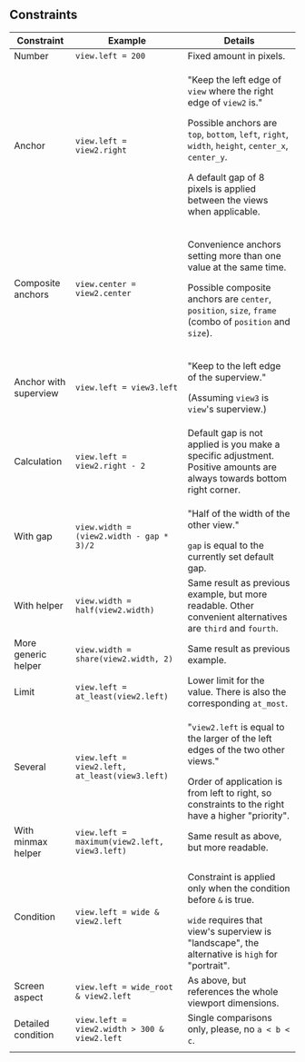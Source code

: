 Constraints
-----------

| Constraint | Example | Details | 
|---|---|---|
| Number | `view.left = 200` | Fixed amount in pixels. |
| Anchor | `view.left = view2.right` | <p>"Keep the left edge of `view` where the right edge of `view2` is." </p><p> Possible anchors are `top`, `bottom`, `left`, `right`, `width`, `height`, `center_x`, `center_y`. </p><p> A default gap of 8 pixels is applied between the views when applicable.</p> |
| Composite anchors | `view.center = view2.center` | <p>Convenience anchors setting more than one value at the same time.</p><p> Possible composite anchors are `center`, `position`, `size`, `frame` (combo of `position` and `size`).</p>
| Anchor with superview | `view.left = view3.left` | <p>"Keep to the left edge of the superview."</p><p>(Assuming `view3` is `view`'s superview.)</p> |
| Calculation | `view.left = view2.right - 2` | Default gap is not applied is you make a specific adjustment. Positive amounts are always towards bottom right corner. |
| With gap | `view.width = (view2.width - gap * 3)/2` | <p>"Half of the width of the other view."</p> `gap` is equal to the currently set default gap. |
| With helper | `view.width = half(view2.width)` | Same result as previous example, but more readable. Other convenient alternatives are `third` and `fourth`. |
| More generic helper | `view.width = share(view2.width, 2)` | Same result as previous example. |
| Limit | `view.left = at_least(view2.left)` | Lower limit for the value. There is also the corresponding `at_most`. |
| Several | `view.left = view2.left, at_least(view3.left)` | <p>"`view2.left` is equal to the larger of the left edges of the two other views."</p> Order of application is from left to right, so constraints to the right have a higher "priority". |
| With minmax helper | `view.left = maximum(view2.left, view3.left)` | Same result as above, but more readable. |
| Condition | `view.left = wide & view2.left` | <p>Constraint is applied only when the condition before `&` is true.</p> `wide` requires that view's superview is "landscape", the alternative is `high` for "portrait". |
| Screen aspect | `view.left = wide_root & view2.left` | As above, but references the whole viewport dimensions. |
| Detailed condition | `view.left = view2.width > 300 & view2.left` | Single comparisons only, please, no `a < b < c`. |
||||
